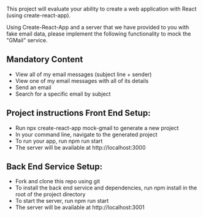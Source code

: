 This project will evaluate your ability to create a web application with React 
(using create-react-app).

Using Create-React-App and a server that we have provided to you with fake email data, 
please implement the following functionality to mock the "GMail" service.

## Mandatory Content

- View all of my email messages (subject line + sender)
- View one of my email messages with all of its details
- Send an email
- Search for a specific email by subject 

## Project instructions Front End Setup:

- Run npx create-react-app mock-gmail to generate a new project
- In your command line, navigate to the generated project
- To run your app, run npm run start
- The server will be available at http://localhost:3000

## Back End Service Setup:

- Fork and clone this repo using git
- To install the back end service and dependencies, run npm install in the root of the project directory
- To start the server, run npm run start
- The server will be available at http://localhost:3001
